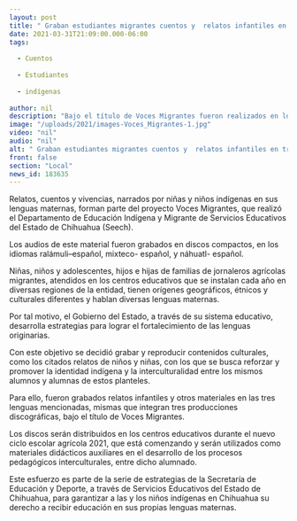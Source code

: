 ```yaml
---
layout: post
title: " Graban estudiantes migrantes cuentos y  relatos infantiles en tres lenguas indígenas"
date: 2021-03-31T21:09:00.000-06:00
tags:
  
  - Cuentos
  
  - Estudiantes
  
  - indígenas
  
author: nil
description: "Bajo el título de Voces Migrantes fueron realizados en los idiomas ralámuli–español, mixteco-español y náhuatl- español; se utilizarán como materiales didácticos auxiliares para el mejor aprendizaje intercultural"
image: "/uploads/2021/images-Voces_Migrantes-1.jpg"
video: "nil"
audio: "nil"
alt: " Graban estudiantes migrantes cuentos y  relatos infantiles en tres lenguas indígenas"
front: false
section: "Local"
news_id: 183635
---
```


Relatos, cuentos y vivencias, narrados por niñas y niños indígenas en sus lenguas maternas, forman parte del proyecto Voces Migrantes, que realizó el Departamento de Educación Indígena y Migrante de Servicios Educativos del Estado de Chihuahua (Seech).

Los audios de este material fueron grabados en discos compactos, en los idiomas ralámuli–español, mixteco- español, y náhuatl- español.

Niñas, niños y adolescentes, hijos e hijas de familias de jornaleros agrícolas migrantes, atendidos en los centros educativos que se instalan cada año en diversas regiones de la entidad, tienen orígenes geográficos, étnicos y culturales diferentes y hablan diversas lenguas maternas.

Por tal motivo, el Gobierno del Estado, a través de su sistema educativo, desarrolla estrategias para lograr el fortalecimiento de las lenguas originarias.

Con este objetivo se decidió grabar y reproducir contenidos culturales, como los citados relatos de niños y niñas, con los que se busca reforzar y promover  la identidad indígena y la interculturalidad entre los mismos alumnos y alumnas de estos planteles.

Para ello, fueron grabados relatos infantiles y otros materiales en las tres lenguas mencionadas, mismas que integran tres producciones discográficas, bajo el título de Voces Migrantes.

Los discos serán distribuidos en los centros educativos durante el nuevo ciclo escolar agrícola 2021, que está comenzando y serán utilizados como materiales didácticos auxiliares en el desarrollo de los procesos pedagógicos interculturales, entre dicho alumnado.

Este esfuerzo es parte de la serie de estrategias de la Secretaría de Educación y Deporte, a través de Servicios Educativos del Estado de Chihuahua, para garantizar a las y los niños indígenas en Chihuahua su derecho a recibir educación en sus propias lenguas maternas.
